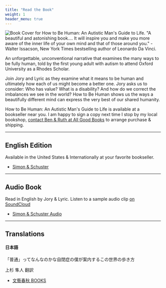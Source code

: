 ```yaml
---
title: "Read the Book"
weight: 1
header_menu: true
---
```


![Book Cover for How to Be Human: An Autistic Man's Guide to Life. "A beautiful and astonishing book.... It will inspire you and make you more aware of the inner life of your own mind and that of those around you." - Walter Issacson, New York Times bestselling author of Leonardo Da Vinci.](images/book.png)

An unforgettable, unconventional narrative that examines the many ways to be fully human, told by the first young adult with autism to attend Oxford University as a Rhodes Scholar.

Join Jory and Lyric as they examine what it means to be human and ultimately how each of us might become a better one. Jory asks us to consider: Who has value? What is a disability? And how do we correct the imbalances we see in the world? How to Be Human shows us the ways a beautifully different mind can express the very best of our shared humanity.

How to Be Human: An Autistic Man's Guide to Life is available at a bookseller near you. I am happy to sign a copy next time I stop by my local bookshop, [contact Ben & Ruth at All Good Books](https://www.allgoodbooks.com/contact-hours) to arrange purchase & shipping.

---

## English Edition
Available in the United States & Internationally at your favorite bookseller.
- [Simon & Schuster](https://www.simonandschuster.com/books/How-to-Be-Human/Jory-Fleming/9781501180507)

---
## Audio Book
Read in English by Jory & Lyric. Listen to a sample audio clip [on SoundCloud](https://soundcloud.com/simonschuster/how-to-be-human-audiobook)
- [Simon & Schuster Audio](https://www.simonandschuster.com/books/How-to-Be-Human/Jory-Fleming/9781508244837)

---

## Translations
#### 日本語
「普通」ってなんなのかな自閉症の僕が案内するこの世界の歩き方

上杉 隼人 翻訳
- [文藝春秋 BOOKS](https://books.bunshun.jp/ud/book/num/9784163916538)
